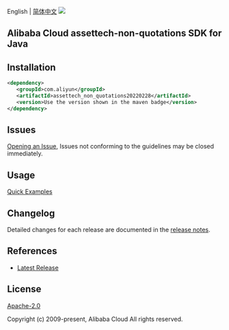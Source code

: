 English | [简体中文](README-CN.md)
![](https://aliyunsdk-pages.alicdn.com/icons/AlibabaCloud.svg)

## Alibaba Cloud assettech-non-quotations SDK for Java

## Installation

```xml
<dependency>
   <groupId>com.aliyun</groupId>
   <artifactId>assettech_non_quotations20220228</artifactId>
   <version>Use the version shown in the maven badge</version>
</dependency>
```

## Issues
[Opening an Issue](https://github.com/aliyun/alibabacloud-java-sdk/issues/new), Issues not conforming to the guidelines may be closed immediately.

## Usage
[Quick Examples](https://github.com/aliyun/alibabacloud-java-sdk/blob/master/docs/0-Examples-EN.md#quick-examples)

## Changelog
Detailed changes for each release are documented in the [release notes](./ChangeLog.txt).

## References
* [Latest Release](https://github.com/aliyun/alibabacloud-java-sdk/)

## License
[Apache-2.0](http://www.apache.org/licenses/LICENSE-2.0)

Copyright (c) 2009-present, Alibaba Cloud All rights reserved.
